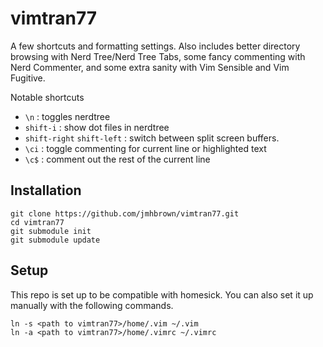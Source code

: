 vimtran77
=========

A few shortcuts and formatting settings. Also includes better directory browsing with Nerd Tree/Nerd Tree Tabs, some fancy commenting with Nerd Commenter, and some extra sanity with Vim Sensible and Vim Fugitive.

Notable shortcuts
* `\n` : toggles nerdtree
* `shift-i` : show dot files in nerdtree 
* `shift-right` `shift-left` : switch between split screen buffers.
* `\ci` : toggle commenting for current line or highlighted text
* `\c$` : comment out the rest of the current line 


Installation
------------

```
git clone https://github.com/jmhbrown/vimtran77.git
cd vimtran77
git submodule init
git submodule update
```

Setup
-----

This repo is set up to be compatible with homesick. You can also set it up manually with the following commands.

```
ln -s <path to vimtran77>/home/.vim ~/.vim
ln -a <path to vimtran77>/home/.vimrc ~/.vimrc
```
